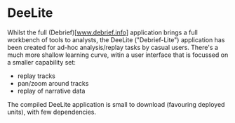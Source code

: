 DeeLite
=======

Whilst the full (Debrief)[www.debrief.info] application brings a full workbench of tools to analysts, the DeeLite ("Debrief-Lite") application has been created for ad-hoc analysis/replay tasks by casual users.   There's a much more shallow learning curve, witin a user interface that is focussed on a smaller capability set:

* replay tracks
* pan/zoom around tracks
* replay of narrative data

The compiled DeeLite application is small to download (favouring deployed units), with few dependencies.
